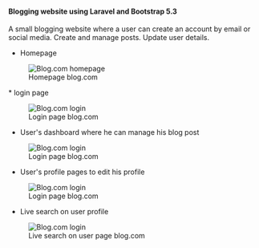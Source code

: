 #### Blogging website using Laravel and Bootstrap 5.3
A small blogging website where a user can create an account by email or social media. Create and manage posts. Update user details. 

* Homepage
<figure>
    <img src="https://github.com/Alimul-Mahfuz/blog.com/assets/74812296/6b51b52d-2def-43c2-b2ab-bb95ab5d5413" width:540 
         alt="Blog.com homepage">
    <figcaption>Homepage blog.com</figcaption>
</figure>
* login page
<figure>
    <img src="https://github.com/Alimul-Mahfuz/blog.com/assets/74812296/7927da4a-09d6-46d0-8132-0bc0414661d3" width:540
         alt="Blog.com login">
    <figcaption>Login page blog.com</figcaption>
</figure>

* User's dashboard where he can manage his blog post
<figure>
    <img src="https://github.com/Alimul-Mahfuz/blog.com/assets/74812296/609a2087-ea5e-408a-b87e-90e7e9c5589c" width:540
         alt="Blog.com login">
    <figcaption>Login page blog.com</figcaption>
</figure>

* User's profile pages to edit his profile
<figure>
    <img src="https://github.com/Alimul-Mahfuz/blog.com/assets/74812296/68b758c8-9831-4787-bd69-ea1d53d19e4c" width:540
         alt="Blog.com login">
    <figcaption>Login page blog.com</figcaption>
</figure>

* Live search on user profile
<figure>
    <img src="[file:///home/amtushar/Pictures/Screenshots/Screenshot%20from%202023-08-17%2012-10-33.png](https://github.com/Alimul-Mahfuz/blog.com/assets/74812296/217c8f3f-c631-4be6-8dae-87f57f4337a4)" width:540
         alt="Blog.com login">
    <figcaption>Live search on user page blog.com</figcaption>
</figure>


